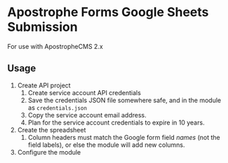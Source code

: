 # Apostrophe Forms Google Sheets Submission

For use with ApostropheCMS 2.x

## Usage
1. Create API project
   1. Create service account API credentials
   2. Save the credentials JSON file somewhere safe, and in the module as `credentials.json`
   3. Copy the service account email address.
   4. Plan for the service account credentials to expire in 10 years.
2. Create the spreadsheet
   1. Column headers must match the Google form field *names* (not the field labels), or else the module will add new columns.
3. Configure the module